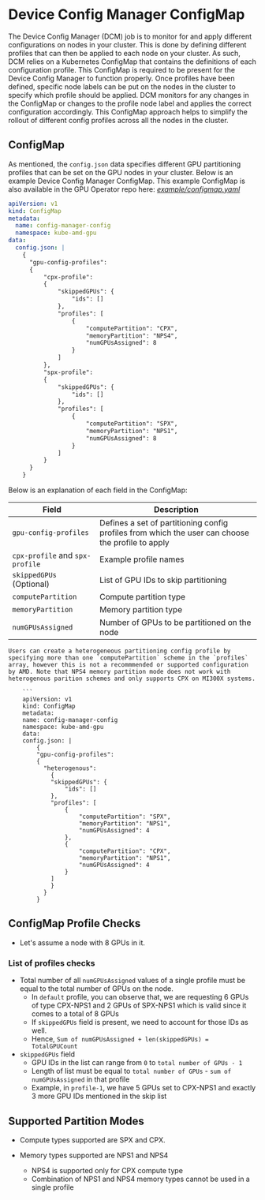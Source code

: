 # Device Config Manager ConfigMap

The Device Config Manager (DCM) job is to monitor for and apply different configurations on nodes in your cluster. This is done by defining different profiles that can then be applied to each node on your cluster. As such, DCM relies on a Kubernetes ConfigMap that contains the definitions of each configuration profile. This ConfigMap is required to be present for the Device Config Manager to function properly. Once profiles have been defined, specific node labels can be put on the nodes in the cluster to specify which profile should be applied. DCM monitors for any changes in the ConfigMap or changes to the profile node label and applies the correct configuration accordingly. This ConfigMap approach helps to simplify the rollout of different config profiles across all the nodes in the cluster.

## ConfigMap

As mentioned, the `config.json` data specifies different GPU partitioning profiles that can be set on the GPU nodes in your cluster. Below is an example Device Config Manager ConfigMap. This example ConfigMap is also available in the GPU Operator repo here: [_example/configmap.yaml_](https://github.com/rocm/gpu-operator/blob/main/example/configManager/configmap.yaml)

```yaml  
apiVersion: v1
kind: ConfigMap
metadata:
  name: config-manager-config
  namespace: kube-amd-gpu
data:
  config.json: |
    {
      "gpu-config-profiles":
      {
          "cpx-profile":
          {
              "skippedGPUs": {
                  "ids": []
              },
              "profiles": [
                  {
                      "computePartition": "CPX",
                      "memoryPartition": "NPS4",
                      "numGPUsAssigned": 8
                  }
              ]
          },
          "spx-profile":
          {
              "skippedGPUs": {
                  "ids": []
              },
              "profiles": [
                  {
                      "computePartition": "SPX",
                      "memoryPartition": "NPS1",
                      "numGPUsAssigned": 8
                  }
              ]
          }
      }
    }
```

Below is an explanation of each field in the ConfigMap:

| **Field** | **Description** |
|-------------------------|---------------------------------------------------------------------------------------------------------------------------------------------------------------------|
| `gpu-config-profiles`   | Defines a set of partitioning config profiles from which the user can choose the profile to apply                                                                 |
| `cpx-profile` and `spx-profile` | Example profile names                                                                                                                                           |
| `skippedGPUs` (Optional) | List of GPU IDs to skip partitioning                                                                                                                             |
| `computePartition`      | Compute partition type                                                                                                                                           |
| `memoryPartition`       | Memory partition type                                                                                                                                            |
| `numGPUsAssigned`       | Number of GPUs to be partitioned on the node                                                                                                                     |

```{note}
Users can create a heterogeneous partitioning config profile by specifying more than one `computePartition` scheme in the `profiles` array, however this is not a recommmended or supported configuration by AMD. Note that NPS4 memory partition mode does not work with heterogenous parition schemes and only supports CPX on MI300X systems.

    ``` 
    apiVersion: v1
    kind: ConfigMap
    metadata:
    name: config-manager-config
    namespace: kube-amd-gpu
    data:
    config.json: |
        {
        "gpu-config-profiles":
        {
          "heterogenous":
            {
            "skippedGPUs": {
                "ids": []
            },
            "profiles": [
                {
                    "computePartition": "SPX",
                    "memoryPartition": "NPS1",
                    "numGPUsAssigned": 4
                },
                {
                    "computePartition": "CPX",
                    "memoryPartition": "NPS1",
                    "numGPUsAssigned": 4
                }
            ]
            }
          }
        }

```

## ConfigMap Profile Checks

- Let's assume a node with 8 GPUs in it.

### List of profiles checks

- Total number of all `numGPUsAssigned` values of a single profile must be equal to the total number of GPUs on the node.
  - In `default` profile, you can observe that, we are requesting 6 GPUs of type CPX-NPS1 and 2 GPUs of SPX-NPS1 which is valid since it comes to a total of 8 GPUs
  - If `skippedGPUs` field is present, we need to account for those IDs as well.
  - Hence, `Sum of numGPUsAssigned + len(skippedGPUs) = TotalGPUCount`
- `skippedGPUs` field
  - GPU IDs in the list can range from `0` to `total number of GPUs - 1`
  - Length of list must be equal to `total number of GPUs` - `sum of numGPUsAssigned` in that profile
  - Example, in `profile-1`, we have 5 GPUs set to CPX-NPS1 and exactly 3 more GPU IDs mentioned in the skip list

## Supported Partition Modes

- Compute types supported are SPX and CPX.

- Memory types supported are NPS1 and NPS4
  - NPS4 is supported only for CPX compute type
  - Combination of NPS1 and NPS4 memory types cannot be used in a single profile
